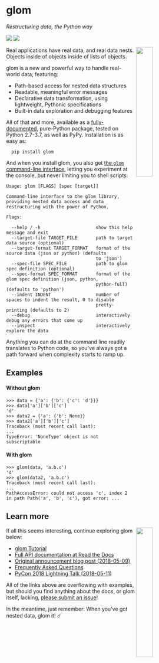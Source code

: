 # glom

*Restructuring data, the Python way*

<a href="https://pypi.org/project/glom/"><img src="https://img.shields.io/pypi/v/glom.svg"></a>
<a href="https://calver.org/"><img src="https://img.shields.io/badge/calver-YY.MM.MICRO-22bfda.svg"></a>

<img width="30%" align="right" src="./docs/_static/comet.png">

Real applications have real data, and real data nests. Objects inside
of objects inside of lists of objects.

glom is a new and powerful way to handle real-world data, featuring:

* Path-based access for nested data structures
* Readable, meaningful error messages
* Declarative data transformation, using lightweight, Pythonic specifications
* Built-in data exploration and debugging features

All of that and more, available as a [fully-documented][rtd],
pure-Python package, tested on Python 2.7-3.7, as well as
PyPy. Installation is as easy as:

```
  pip install glom
```

And when you install glom, you also get [the `glom` command-line
interface][cli_rtd], letting you experiment at the console, but never limiting
you to shell scripts:

```
Usage: glom [FLAGS] [spec [target]]

Command-line interface to the glom library, providing nested data access and data
restructuring with the power of Python.

Flags:

  --help / -h                     show this help message and exit
  --target-file TARGET_FILE       path to target data source (optional)
  --target-format TARGET_FORMAT   format of the source data (json or python) (defaults
                                  to 'json')
  --spec-file SPEC_FILE           path to glom spec definition (optional)
  --spec-format SPEC_FORMAT       format of the glom spec definition (json, python,
                                  python-full) (defaults to 'python')
  --indent INDENT                 number of spaces to indent the result, 0 to disable
                                  pretty-printing (defaults to 2)
  --debug                         interactively debug any errors that come up
  --inspect                       interactively explore the data

```

Anything you can do at the command line readily translates to Python
code, so you've always got a path forward when complexity starts to
ramp up.


## Examples
#### Without glom
```
>>> data = {'a': {'b': {'c': 'd'}}}
>>> data['a']['b']['c']
'd'
>>> data2 = {'a': {'b': None}}
>>> data2['a']['b']['c']
Traceback (most recent call last):
...
TypeError: 'NoneType' object is not subscriptable
```

#### With glom
```
>>> glom(data, 'a.b.c')
'd'
>>> glom(data2, 'a.b.c')
Traceback (most recent call last):
...
PathAccessError: could not access 'c', index 2 in path Path('a', 'b', 'c'), got error: ...
```

## Learn more

<img width="30%" align="right" src="./docs/_static/comet_multi.png">

If all this seems interesting, continue exploring glom below:

* [glom Tutorial][tutorial]
* [Full API documentation at Read the Docs][rtd]
* [Original announcement blog post (2018-05-09)][glom_announce]
* [Frequently Asked Questions][faq]
* [PyCon 2018 Lightning Talk (2018-05-11)][pycon_talk]

All of the links above are overflowing with examples, but should you
find anything about the docs, or glom itself, lacking, [please submit
an issue][gh_issues]!

[rtd]: https://glom.readthedocs.io
[cli_rtd]: http://glom.readthedocs.io/en/latest/cli.html
[tutorial]: https://glom.readthedocs.io/en/latest/tutorial.html
[faq]: https://glom.readthedocs.io/en/latest/faq.html
[glom_announce]: https://sedimental.org/glom_restructured_data.html
[gh_issues]: https://github.com/mahmoud/glom/issues/
[pycon_talk]: https://www.youtube.com/watch?v=bTAFl8P2DkE&t=18m07s

In the meantime, just remember: When you've got nested data, glom it! ☄️
